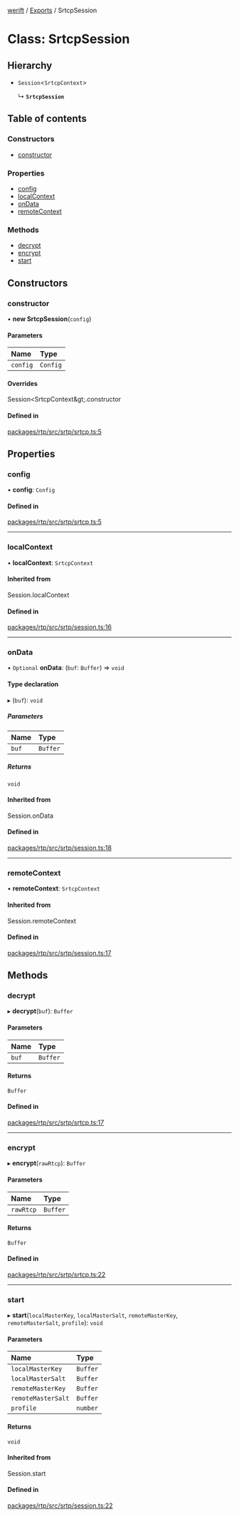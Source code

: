 [werift](../README.md) / [Exports](../modules.md) / SrtcpSession

# Class: SrtcpSession

## Hierarchy

- `Session`<`SrtcpContext`\>

  ↳ **`SrtcpSession`**

## Table of contents

### Constructors

- [constructor](SrtcpSession.md#constructor)

### Properties

- [config](SrtcpSession.md#config)
- [localContext](SrtcpSession.md#localcontext)
- [onData](SrtcpSession.md#ondata)
- [remoteContext](SrtcpSession.md#remotecontext)

### Methods

- [decrypt](SrtcpSession.md#decrypt)
- [encrypt](SrtcpSession.md#encrypt)
- [start](SrtcpSession.md#start)

## Constructors

### constructor

• **new SrtcpSession**(`config`)

#### Parameters

| Name | Type |
| :------ | :------ |
| `config` | `Config` |

#### Overrides

Session&lt;SrtcpContext\&gt;.constructor

#### Defined in

[packages/rtp/src/srtp/srtcp.ts:5](https://github.com/shinyoshiaki/werift-webrtc/blob/f609bd5a/packages/rtp/src/srtp/srtcp.ts#L5)

## Properties

### config

• **config**: `Config`

#### Defined in

[packages/rtp/src/srtp/srtcp.ts:5](https://github.com/shinyoshiaki/werift-webrtc/blob/f609bd5a/packages/rtp/src/srtp/srtcp.ts#L5)

___

### localContext

• **localContext**: `SrtcpContext`

#### Inherited from

Session.localContext

#### Defined in

[packages/rtp/src/srtp/session.ts:16](https://github.com/shinyoshiaki/werift-webrtc/blob/f609bd5a/packages/rtp/src/srtp/session.ts#L16)

___

### onData

• `Optional` **onData**: (`buf`: `Buffer`) => `void`

#### Type declaration

▸ (`buf`): `void`

##### Parameters

| Name | Type |
| :------ | :------ |
| `buf` | `Buffer` |

##### Returns

`void`

#### Inherited from

Session.onData

#### Defined in

[packages/rtp/src/srtp/session.ts:18](https://github.com/shinyoshiaki/werift-webrtc/blob/f609bd5a/packages/rtp/src/srtp/session.ts#L18)

___

### remoteContext

• **remoteContext**: `SrtcpContext`

#### Inherited from

Session.remoteContext

#### Defined in

[packages/rtp/src/srtp/session.ts:17](https://github.com/shinyoshiaki/werift-webrtc/blob/f609bd5a/packages/rtp/src/srtp/session.ts#L17)

## Methods

### decrypt

▸ **decrypt**(`buf`): `Buffer`

#### Parameters

| Name | Type |
| :------ | :------ |
| `buf` | `Buffer` |

#### Returns

`Buffer`

#### Defined in

[packages/rtp/src/srtp/srtcp.ts:17](https://github.com/shinyoshiaki/werift-webrtc/blob/f609bd5a/packages/rtp/src/srtp/srtcp.ts#L17)

___

### encrypt

▸ **encrypt**(`rawRtcp`): `Buffer`

#### Parameters

| Name | Type |
| :------ | :------ |
| `rawRtcp` | `Buffer` |

#### Returns

`Buffer`

#### Defined in

[packages/rtp/src/srtp/srtcp.ts:22](https://github.com/shinyoshiaki/werift-webrtc/blob/f609bd5a/packages/rtp/src/srtp/srtcp.ts#L22)

___

### start

▸ **start**(`localMasterKey`, `localMasterSalt`, `remoteMasterKey`, `remoteMasterSalt`, `profile`): `void`

#### Parameters

| Name | Type |
| :------ | :------ |
| `localMasterKey` | `Buffer` |
| `localMasterSalt` | `Buffer` |
| `remoteMasterKey` | `Buffer` |
| `remoteMasterSalt` | `Buffer` |
| `profile` | `number` |

#### Returns

`void`

#### Inherited from

Session.start

#### Defined in

[packages/rtp/src/srtp/session.ts:22](https://github.com/shinyoshiaki/werift-webrtc/blob/f609bd5a/packages/rtp/src/srtp/session.ts#L22)
